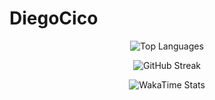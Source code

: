 # DiegoCico

<div align="center">
  
![Top Languages](https://github-readme-stats.vercel.app/api/top-langs?username=diegocico&theme=material-palenight&hide_border=true&layout=compact&langs_count=10&card_width=333)

![GitHub Streak](https://github-readme-streak-stats.herokuapp.com/?user=DiegoCico&theme=dark)

![WakaTime Stats](https://github-readme-stats.vercel.app/api/wakatime?username=your-wakatime-username)





  
</div>
